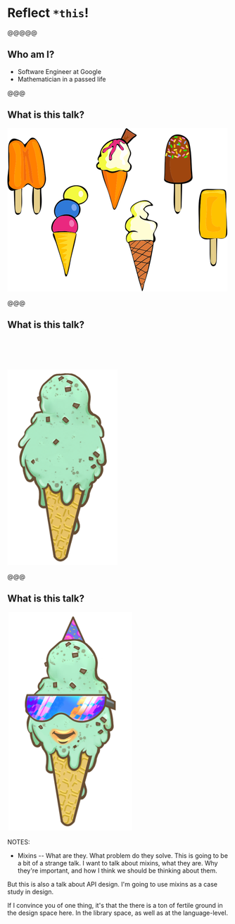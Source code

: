 # Reflect `*this`!

@@@@@

## Who am I?

* Software Engineer at Google
* Mathematician in a passed life

@@@

## What is this talk?

<img src="img/ice-cream.png" />

@@@

## What is this talk?

<img src="img/ice-cream-mixin.png" style="width:250px; margin-top:72px;" />

@@@

## What is this talk?

<img src="img/ice-cream-mixin-cool.png" style="width:280px; margin-left:3px;" />


NOTES:

* Mixins -- What are they. What problem do they solve.
This is going to be a bit of a strange talk. I want to talk about mixins, what
they are. Why they're important, and how I think we should be thinking about
them.

But this is also a talk about API design. I'm going to use mixins as a case
study in design.

If I convince you of one thing, it's that the there is a ton of fertile ground
in the design space here. In the library space, as well as at the
language-level.

